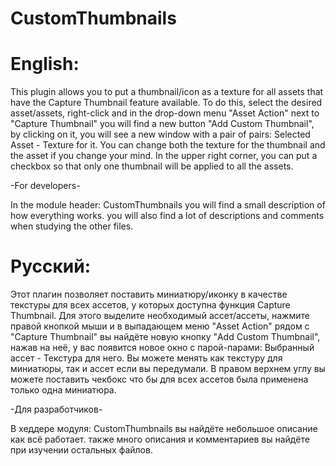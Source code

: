 # CustomThumbnails

# English:
 This plugin allows you to put a thumbnail/icon as a texture for all assets that have the Capture Thumbnail feature available. To do this, select the desired asset/assets, right-click and in the drop-down menu "Asset Action" next to "Capture Thumbnail" you will find a new button "Add Custom Thumbnail", by clicking on it, you will see a new window with a pair of pairs: Selected Asset - Texture for it. You can change both the texture for the thumbnail and the asset if you change your mind. In the upper right corner, you can put a checkbox so that only one thumbnail will be applied to all the assets.

-For developers-

In the module header: CustomThumbnails you will find a small description of how everything works. you will also find a lot of descriptions and comments when studying the other files.

# Русский:
 Этот плагин позволяет поставить миниатюру/иконку в качестве текстуры для всех ассетов, у которых доступна функция Capture Thumbnail. Для этого выделите необходимый ассет/ассеты, нажмите правой кнопкой мыши и в выпадающем меню "Asset Action" рядом с "Capture Thumbnail" вы найдёте новую кнопку "Add Custom Thumbnail", нажав на неё, у вас появится новое окно с парой-парами: Выбранный ассет - Текстура для него. Вы можете менять как текстуру для миниатюры, так и ассет если вы передумали. В правом верхнем углу вы можете поставить чекбокс что бы для всех ассетов была применена только одна миниатюра.

-Для разработчиков-

В хеддере модуля: CustomThumbnails вы найдёте небольшое описание как всё работает. также много описания и комментариев вы найдёте при изучении остальных файлов.
